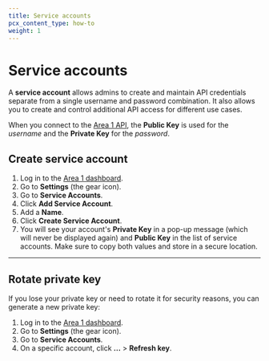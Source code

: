 ```yaml
---
title: Service accounts
pcx_content_type: how-to
weight: 1
---
```


# Service accounts

A **service account** allows admins to create and maintain API credentials separate from a single username and password combination. It also allows you to create and control additional API access for different use cases.

When you connect to the [Area 1 API](/email-security/api/), the **Public Key** is used for the _username_ and the **Private Key** for the _password_.

## Create service account

1. Log in to the [Area 1 dashboard](https://horizon.area1security.com/).
2. Go to **Settings** (the gear icon).
3. Go to **Service Accounts**.
4. Click **Add Service Account**.
5. Add a **Name**.
6. Click **Create Service Account**.
7. You will see your account's **Private Key** in a pop-up message (which will never be displayed again) and **Public Key** in the list of service accounts. Make sure to copy both values and store in a secure location.

---

## Rotate private key

If you lose your private key or need to rotate it for security reasons, you can generate a new private key:

1. Log in to the [Area 1 dashboard](https://horizon.area1security.com/).
2. Go to **Settings** (the gear icon).
3. Go to **Service Accounts**.
4. On a specific account, click **...** > **Refresh key**.
